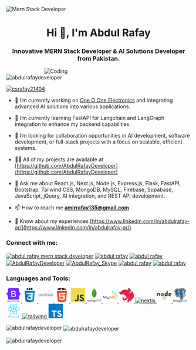 ![Mern Stack Developer](https://github.com/user-attachments/assets/9e028a36-989c-47bf-8cb2-ffa32ab46ca7)

<h1 align="center">Hi 👋, I'm Abdul Rafay</h1>
<h3 align="center">Innovative MERN Stack Developer & AI Solutions Developer from Pakistan.</h3>
<img align="right" alt="Coding" width="400" src="https://encrypted-tbn0.gstatic.com/images?q=tbn:ANd9GcStHDFpmvmckksbKLMsTRQqPlKmFWzkG4P7mQ&usqp=CAU">

<p align="left"> <img src="https://komarev.com/ghpvc/?username=abdulrafaydeveloper&label=Profile%20views&color=0e75b6&style=flat" alt="abdulrafaydeveloper" /> </p>

<p align="left"> <a href="https://twitter.com/csrafay21404" target="blank"><img src="https://img.shields.io/twitter/follow/csrafay21404?logo=twitter&style=for-the-badge" alt="csrafay21404" /></a> </p>

- 🔭 I’m currently working on [One O One Electronics](https://101electronics.pk/) and integrating advanced AI solutions into various applications.

- 🌱 I’m currently learning FastAPI for Langchain and LangGraph integration to enhance my backend capabilities.

- 🤝 I’m looking for collaboration opportunities in AI development, software development, or full-stack projects with a focus on scalable, efficient systems.

- 👨‍💻 All of my projects are available at [https://github.com/AbdulRafayDeveloper](https://github.com/AbdulRafayDeveloper)

- 💬 Ask me about React.js, Next.js, Node.js, Express.js, Flask, FastAPI, Bootstrap, Tailwind CSS, MongoDB, MySQL, Firebase, Supabase, JavaScript, jQuery, AI integration, and REST API development.

- 📫 How to reach me **amirrafay135@gmail.com**

- 📄 Know about my experiences [https://www.linkedin.com/in/abdulrafay-ar/](https://www.linkedin.com/in/abdulrafay-ar/)

<h3 align="left">Connect with me:</h3>
<p align="left">
<a href="[https://www.facebook.com/profile.php?id=100011401648802](https://www.facebook.com/profile.php?id=100011401648802)" target="blank"><img align="center" src="https://raw.githubusercontent.com/rahuldkjain/github-profile-readme-generator/master/src/images/icons/Social/facebook.svg" alt="abdul rafay mern stack developer" height="30" width="40" /></a> 
<a href="https://instagram.com/abdulrafay" target="blank"><img align="center" src="https://raw.githubusercontent.com/rahuldkjain/github-profile-readme-generator/master/src/images/icons/Social/instagram.svg" alt="abdul rafay" height="30" width="40" /></a> 
<a href="https://linkedin.com/in/abdulrafay" target="blank"><img align="center" src="https://raw.githubusercontent.com/rahuldkjain/github-profile-readme-generator/master/src/images/icons/Social/linked-in-alt.svg" alt="abdul rafay" height="30" width="40" /></a>
<a href="https://github.com/AbdulRafayDeveloper" target="blank"><img align="center" src="https://raw.githubusercontent.com/rahuldkjain/github-profile-readme-generator/master/src/images/icons/Social/github.svg" alt="AbdulRafayDeveloper" height="30" width="40" /></a>
<a href="skype:AbdulRafay_Skype?chat" target="blank"><img align="center" src="https://raw.githubusercontent.com/rahuldkjain/github-profile-readme-generator/master/src/images/icons/Social/skype.svg" alt="AbdulRafay_Skype" height="30" width="40" /></a>
<a href="https://www.fiverr.com/abdulrafay" target="blank"><img align="center" src="https://raw.githubusercontent.com/rahuldkjain/github-profile-readme-generator/master/src/images/icons/Social/fiverr.svg" alt="abdul rafay" height="30" width="40" /></a>
<a href="https://www.upwork.com/freelancers/~01b143a5f4f6b2d308" target="blank"><img align="center" src="https://raw.githubusercontent.com/rahuldkjain/github-profile-readme-generator/master/src/images/icons/Social/upwork.svg" alt="abdul rafay" height="30" width="40" /></a>
</p>

<h3 align="left">Languages and Tools:</h3>
<p align="left"> <a href="https://getbootstrap.com" target="_blank" rel="noreferrer"> <img src="https://raw.githubusercontent.com/devicons/devicon/master/icons/bootstrap/bootstrap-plain-wordmark.svg" alt="bootstrap" width="40" height="40"/> </a> <a href="https://www.w3schools.com/css/" target="_blank" rel="noreferrer"> <img src="https://raw.githubusercontent.com/devicons/devicon/master/icons/css3/css3-original-wordmark.svg" alt="css3" width="40" height="40"/> </a> <a href="https://expressjs.com" target="_blank" rel="noreferrer"> <img src="https://raw.githubusercontent.com/devicons/devicon/master/icons/express/express-original-wordmark.svg" alt="express" width="40" height="40"/> </a> <a href="https://www.w3.org/html/" target="_blank" rel="noreferrer"> <img src="https://raw.githubusercontent.com/devicons/devicon/master/icons/html5/html5-original-wordmark.svg" alt="html5" width="40" height="40"/> </a> <a href="https://developer.mozilla.org/en-US/docs/Web/JavaScript" target="_blank" rel="noreferrer"> <img src="https://raw.githubusercontent.com/devicons/devicon/master/icons/javascript/javascript-original.svg" alt="javascript" width="40" height="40"/> </a> <a href="https://www.mongodb.com/" target="_blank" rel="noreferrer"> <img src="https://raw.githubusercontent.com/devicons/devicon/master/icons/mongodb/mongodb-original-wordmark.svg" alt="mongodb" width="40" height="40"/> </a> <a href="https://www.mysql.com/" target="_blank" rel="noreferrer"> <img src="https://raw.githubusercontent.com/devicons/devicon/master/icons/mysql/mysql-original-wordmark.svg" alt="mysql" width="40" height="40"/> </a> <a href="https://nestjs.com/" target="_blank" rel="noreferrer"> <img src="https://raw.githubusercontent.com/devicons/devicon/master/icons/nestjs/nestjs-plain.svg" alt="nestjs" width="40" height="40"/> </a> <a href="https://nextjs.org/" target="_blank" rel="noreferrer"> <img src="https://cdn.worldvectorlogo.com/logos/nextjs-2.svg" alt="nextjs" width="40" height="40"/> </a> <a href="https://nodejs.org" target="_blank" rel="noreferrer"> <img src="https://raw.githubusercontent.com/devicons/devicon/master/icons/nodejs/nodejs-original-wordmark.svg" alt="nodejs" width="40" height="40"/> </a> <a href="https://www.postgresql.org" target="_blank" rel="noreferrer"> <img src="https://raw.githubusercontent.com/devicons/devicon/master/icons/postgresql/postgresql-original-wordmark.svg" alt="postgresql" width="40" height="40"/> </a> <a href="https://reactjs.org/" target="_blank" rel="noreferrer"> <img src="https://raw.githubusercontent.com/devicons/devicon/master/icons/react/react-original-wordmark.svg" alt="react" width="40" height="40"/> </a> <a href="https://tailwindcss.com/" target="_blank" rel="noreferrer"> <img src="https://www.vectorlogo.zone/logos/tailwindcss/tailwindcss-icon.svg" alt="tailwind" width="40" height="40"/> </a> <a href="https://www.typescriptlang.org/" target="_blank" rel="noreferrer"> <img src="https://raw.githubusercontent.com/devicons/devicon/master/icons/typescript/typescript-original.svg" alt="typescript" width="40" height="40"/> </a> </p>

<p><img align="left" src="https://github-readme-stats.vercel.app/api/top-langs?username=abdulrafaydeveloper&show_icons=true&locale=en&layout=compact" alt="abdulrafaydeveloper" /></p>

<p>&nbsp;<img align="center" src="https://github-readme-stats.vercel.app/api?username=abdulrafaydeveloper&show_icons=true&locale=en" alt="abdulrafaydeveloper" /></p>

<p><img align="center" src="https://github-readme-streak-stats.herokuapp.com/?user=abdulrafaydeveloper&" alt="abdulrafaydeveloper" /></p>

